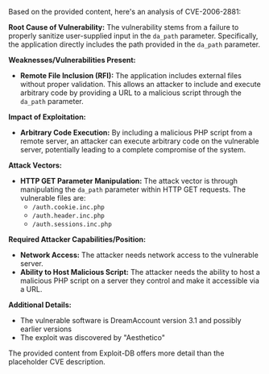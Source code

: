 Based on the provided content, here's an analysis of CVE-2006-2881:

**Root Cause of Vulnerability:**
The vulnerability stems from a failure to properly sanitize user-supplied input in the `da_path` parameter. Specifically, the application directly includes the path provided in the `da_path` parameter.

**Weaknesses/Vulnerabilities Present:**
- **Remote File Inclusion (RFI):** The application includes external files without proper validation. This allows an attacker to include and execute arbitrary code by providing a URL to a malicious script through the `da_path` parameter.

**Impact of Exploitation:**
- **Arbitrary Code Execution:** By including a malicious PHP script from a remote server, an attacker can execute arbitrary code on the vulnerable server, potentially leading to a complete compromise of the system.

**Attack Vectors:**
- **HTTP GET Parameter Manipulation:** The attack vector is through manipulating the `da_path` parameter within HTTP GET requests.
  The vulnerable files are:
    - `/auth.cookie.inc.php`
    - `/auth.header.inc.php`
    - `/auth.sessions.inc.php`

**Required Attacker Capabilities/Position:**
- **Network Access:** The attacker needs network access to the vulnerable server.
- **Ability to Host Malicious Script:** The attacker needs the ability to host a malicious PHP script on a server they control and make it accessible via a URL.

**Additional Details:**
- The vulnerable software is DreamAccount version 3.1 and possibly earlier versions
- The exploit was discovered by "Aesthetico"

The provided content from Exploit-DB offers more detail than the placeholder CVE description.